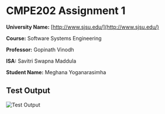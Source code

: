 # CMPE202 Assignment 1 #

**University Name:**
[http://www.sjsu.edu/](http://www.sjsu.edu/)

**Course:**
Software Systems Engineering

 **Professor:**
 Gopinath Vinodh
 
 **ISA:**
 Savitri Swapna Maddula
 
 **Student Name:**
 Meghana Yoganarasimha
 
 ## Test Output
 ![Test Output](https://user-images.githubusercontent.com/32143377/52885984-c3349700-3127-11e9-964d-dd15ec617303.JPG)
